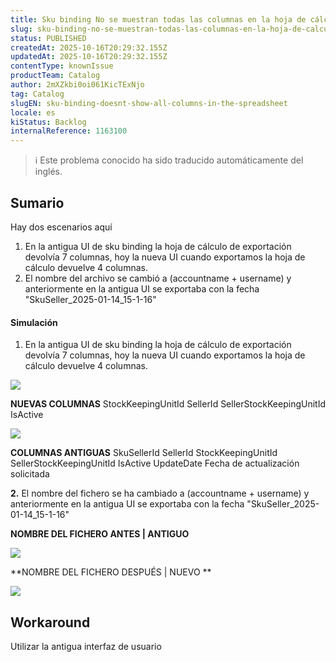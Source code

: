```yaml
---
title: Sku binding No se muestran todas las columnas en la hoja de cálculo
slug: sku-binding-no-se-muestran-todas-las-columnas-en-la-hoja-de-calculo
status: PUBLISHED
createdAt: 2025-10-16T20:29:32.155Z
updatedAt: 2025-10-16T20:29:32.155Z
contentType: knownIssue
productTeam: Catalog
author: 2mXZkbi0oi061KicTExNjo
tag: Catalog
slugEN: sku-binding-doesnt-show-all-columns-in-the-spreadsheet
locale: es
kiStatus: Backlog
internalReference: 1163100
---
```


>ℹ️ Este problema conocido ha sido traducido automáticamente del inglés.

## Sumario


Hay dos escenarios aquí

1. En la antigua UI de sku binding la hoja de cálculo de exportación devolvía 7 columnas, hoy la nueva UI cuando exportamos la hoja de cálculo devuelve 4 columnas.
2. El nombre del archivo se cambió a (accountname + username) y anteriormente en la antigua UI se exportaba con la fecha "SkuSeller_2025-01-14_15-1-16"


#### Simulación




1. En la antigua UI de sku binding la hoja de cálculo de exportación devolvía 7 columnas, hoy la nueva UI cuando exportamos la hoja de cálculo devuelve 4 columnas.

 ![](https://vtexhelp.zendesk.com/attachments/token/OCsHYfXDqaz6W76qYhp7C1DDW/?name=image.png)

**NUEVAS COLUMNAS**
StockKeepingUnitId
SellerId
SellerStockKeepingUnitId
IsActive

 ![](https://vtexhelp.zendesk.com/attachments/token/gKb7BUfDenjXsGTQ0sE9F1DXr/?name=image.png)

**COLUMNAS ANTIGUAS**
SkuSellerId
SellerId
StockKeepingUnitId
SellerStockKeepingUnitId
IsActive
UpdateDate
Fecha de actualización solicitada

**2.** El nombre del fichero se ha cambiado a (accountname + username) y anteriormente en la antigua UI se exportaba con la fecha "SkuSeller_2025-01-14_15-1-16"

**NOMBRE DEL FICHERO ANTES | ANTIGUO**

 ![](https://vtexhelp.zendesk.com/attachments/token/HjApMXd3SVgQ7Pb8XEN3Mgv20/?name=image.png)

**NOMBRE DEL FICHERO DESPUÉS | NUEVO **

 ![](https://vtexhelp.zendesk.com/attachments/token/R2WZAjWdduzMXo7mFAT8LFmN6/?name=image.png)

## Workaround


Utilizar la antigua interfaz de usuario



